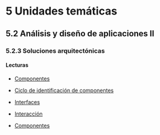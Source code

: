 # 5 Unidades temáticas

## 5.2 Análisis y diseño de aplicaciones II

### 5.2.3 Soluciones arquitectónicas

#### Lecturas

* [Componentes](/4_Conceptos/4_Componente.md)

* [Ciclo de identificación de
  componentes](/2_Tecnicas_y_herramientas/2_2_2_Ciclo_identificacion_componentes.md)

* [Interfaces](/4_Conceptos/4_Interfaz.md)

* [Interacción](/4_Conceptos/4_Interaccion.md)

* [Componentes](/4_Conceptos/com)

<!-- * Mensajes: -->

<!-- IntegrationStylesIntro
File Transfer
Shared Database
Remote Procedure Invocation
Messaging
Request-Reply
CorrelationIdentifier
MessageExpiration
MessageEndpoint
MessagingGatway
TransactionalClient
PollingConsumer
EventDrivenConsumer
CompetingConsumers
MessageSelector
DurableSubscription
IdempotentReceiver
PointToPointChannel
Publish-Subscr. Channel
Guaranteed Delivery
Message Bus -->

<!-- TBD. Incluir la parte III de Bass
Virtualización
Computación en la nube y distribuida
Sistemas móviles -->
<!-- Formas de comunicación y workflow -->
